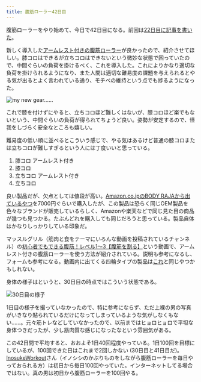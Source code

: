 ```yaml
---
title: 腹筋ローラー42日目
---
```

腹筋ローラーをやり始めて、今日で42日目になる。前回は[22日目に記事を書いた](https://r7kamura.com/articles/2022-06-10-abroller)。

新しく導入した[アームレスト付きの腹筋ローラー](https://www.amazon.co.jp/dp/B091DVYKXJ)が良かったので、紹介させてほしい。膝コロはできるが立ちコロはできないという微妙な状態で困っていたので、中間ぐらいの負荷を掛けるべく、これを導入した。これによりかなり適切な負荷を掛けられるようになり、また人間は適切な難易度の課題を与えられるとやる気が出るとよく言われている通り、モチベの維持という点でも捗るようになった。

![](https://lh3.googleusercontent.com/docs/ADP-6oH9-mF3fNeloxW895I80sSBBpxE70IX5_kPhOuWmpNTXOeSLCqdWNPF8-_peuyZGkc2ZYQhUn5YSXwBN4iIuPSZU9GuglP_x5Rzaki86EDuSawZcQxgI6xRJ53neY0TrsMCF0SeWKPQqeMI-VINQA2ps7YgIfdzOJXcBdLkoSSaXjIqop0_n-Yz5PLy9AdW1DrU0AIWTp-qoVIgH--uXUVTTe3kLiO3X0Rv4tN_QQ8OyvnqqyRv7__Nx6SZzj9BoLt-MD6IpfqbfdKYt8sejfNz1FIZUQNy5bCLSP8un5zBax37hwVS1bmrCjI8a6ZJSdMztXD9sWIqE_1ritUHyRWTo6YA2ofTKseD50i8mpXa7es5UtbUrnQuTB8lxCKdxdk6yqmBDKRgHbUQKxl8Qpa2kMS3ooxfpMQC6KzwT0B9e4tiuuWhOh9JdqqueqgA-Vm3emAevHwDeg5qjGEKRSq4pSjYwIwOYLynpKG3cFPiMlDtUUc0-7UJuIQs4TA6MKtVr-GfA4m1_zMMJINWnpk7CSsGkB8Qk4aBNU54vySVvHzvAIV2eMiAvZ4N-7_DnQ5PHpiFm6qrzM2VyshHfEgMiPaTyoU8_pU6trurA3Wov2TNqUCpQSus33Mm9P3w_ggtcCuU_fnHCHIHQYTPjqPcEQFtNjEO2Zj0vcZtbTE0V7w80fxDftJjXyx2ayPgsJobQsbYH1Vic_scjt6jpM-kxPspYtgCCQWadpitEFCrmDVFL_e4eQEmllLxDBqaK7z-lKzcGQUI5aasilpaVC3RNwxicWGrGNjzApvL2IE8oX0LsZ4wxDjPb5tetBrWtovAKAygRRe13t4Q1Mhqqk5N3IlPpjYZW4bKI9sfH_-CnSAY_zZxnjAxtJkO9NoQjGUyPE7ZHNAdJn9pcq9v1VdWlgYTdt4-2lwm0Ac9nbDx-X1mO9UYOmWHex_hiHpH3qiVsDW6WJei0dWN924kWM6U2SlQ3naCpAorsOXtViiPu_hY3_yot4voRGZGqSNU0AvaFKoTPy-lTtwYzImOq_Zdyvk5x7UXsN5410EGKtl6L0nQMX-Q-Zkc4UvpwcLWHdnTXB-9OrM4AOQ-exmoO6rZnDNmGJD3ixMDm4SeK1jWi1m3827j24dhlVDEitDHXEkFK7ppfy0FGRqep5WKmTmzJvAEKHlrfb4FLrR_yqF6VVzjMyytpt4yfLk5G6cqepxdTDYAF3dUF1Ztu9LT2Y52l60w9BPqGVkn2T28nNQDazlqbw "my new gear......")

これで膝を付けずにやると、立ちコロほど難しくはないが、膝コロほど楽でもないという、中間ぐらいの負荷が得られてちょうど良い。姿勢が安定するので、怪我をしづらく安全なところも嬉しい。

難易度の低い順に並べるとこういう感じで、やる気はあるけど普通の膝コロまたは立ちコロが難しすぎるという人には丁度いいと思っている。

1.  膝コロ アームレスト付き
2.  膝コロ
3.  立ちコロ アームレスト付き
4.  立ちコロ

良い製品だが、欠点としては値段が高い。[Amazon.co.jpのBODY RAJAから出ているやつ](https://www.amazon.co.jp/dp/B091DVYKXJ)を7000円ぐらいで購入したが、この製品は恐らく同じOEM製品を色々なブランドが販売しているらしく、Amazonや楽天などで同じ見た目の商品が幾つも見つかる。たぶんどれを購入しても同じだろうと思っている。製品自体はかなりしっかりしている印象だ。

マッスルグリル（筋肉と食をテーマにいろんな動画を投稿されているチャンネル）の[初心者でもできる腹筋！レベル1〜3【腹筋を割る】](https://www.youtube.com/watch?v=5Ie0jGMgzto&list=PLJWXeNPGozjtVGumqcAacWnJxX7YsNo4e&index=5&t=240s)という動画で、アームレスト付きの腹筋ローラーを使う方法が紹介されている。説明も参考になるし、フォームも参考になる。動画内に出てくる四輪タイプの製品は[これ](https://www.amazon.co.jp/dp/B09HKXMRL8)と同じやつかもしれない。

身体の様子はというと、30日目の時点ではこういう状態である。

![](https://lh3.googleusercontent.com/docs/ADP-6oGJiCFcMFCV108QI84mpTVgYll0UML6LVvmtvp0wEitemBU_wCHgq1YCQbWtemQeZa59V-Y0qplF8xpgazMcY_WHST1GvAJqPcZA6MEG9FbrAlRLxD5EnKeE05m5vx2xd7aiAXEdU9GEr2JRKjoIXqTaFA7VvrVv-j2rbsjRbchhfI_aUVOPyffqMdt7gu_GxS0ELHhSCXvzeQSHfA423Q7M2RLs_P9aKm0A7xppZQRGCI9ZROXju2yjw6wR2xO6xvH588h_01VKmqVvqtgdHZFEwy4g8Pqkf0X7kJ8LRPJJ_HXTvZybtaddcEQVvLcrYo3ee08s120D9ok7mOlkhhV-ywtW75UB1Fsxp7Rsel_JKFRxJXwFL2iGdQfZ2ML7FAvaxmqaAdp8GnpLvpu-y2dhnmYYMB5QcKV3LrbUoFRPA0lITUnuwtfStc3Uj93CVg-EWlTkJsaiwXcWmY6NBHIIuOylnGe2-vVpnB9kTiIZ6eHyH3JnZsvkcaSx-Q8SZQ715J2X97iOluqHvUWbTlLOUwhSCk_uS4HX60K5xpQHz6KTrUHIfaUyYgdbHjwcKlAvgPMTLNMLWf5AwNF5phs4YHLXVrfz9gugSv3T8ot-mBhTbFNzy8Xzy7p_SZ-WoFtHSMYDyKjpgqcDEe6IFCbvmCOxF2mdxarUh1bVauVYh5wTXlS6RXBfsPLum0czX6bI7-n_ZHlJtWjmcnvaIagEGNGeNN4QRfTcaXiZQDby189PQAZA0-oveJgDQs-2_V_TtYplkIy3NvtNG0PecRR9SoE3To-G7KHay2DZBINGhY0bq8Jf2Jazvygl9kg4fYzQX8Uw1foYqJiXup148u-xgx5nWMS81mF9ZUghU5SENxjzOFKYGenesPFcpb628xg9sIxWiarKabjiFEfY_Kxuni2dkhgN8vkx-rjFqodXq_6FA8P3Mw6MeIYWRxv_Xf8jUhTRdrq249NI4qQ9mAii-KkSGlLOqAoibBJmQMpjJ6Nk2u4frxf7vMF4a6LTvXlT5MtB87n_oSyvpuYIR0YW63q9h5yH7p30cTJNK2Gr-REPGfr1VtH0gVvYRLKU1KREa2LF6biRi_R5hWWxaNaqZE2_t-IWTAQ8_4Xrj581MWAYuskQDsKnsqgqYC2PxbulORNENFABLDBuM5AWOorK6FzQOv3ZiYpHUKI_UaThUdkJ2DxBP_o6qSvfGckvKLd1VapY9IWbdSm4XHkjbOc6RQECRBxfLAibkBnuZUuReOEQw "30日目の様子")

1日目の様子を撮っていなかったので、特に参考にならず、ただ上裸の男の写真がいきなり貼られているだけになってしまっているような気がしなくもない……。元々筋トレなどしていなかったので、以前まではヒョロヒョロで平坦な身体つきだったが、少し筋肉質な感じになったなという雰囲気がある。

この42日間で平均すると、おおよそ1日40回程度やっている。1日100回を目標にしているが、100回できた日はこれまで2回しかない (30日目と41日目だ)。[InosukeWorkout](https://twitter.com/InosukeWorkout)さん（イノシシのかぶりものをしながら腹筋ローラーを毎日やっておられる方）は初日から毎日100回やっていた。インターネットしてる場合ではない。真の男は初日から腹筋ローラーを100回やる。
